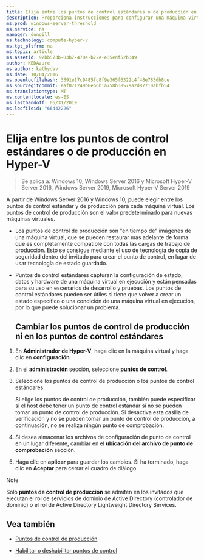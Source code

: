 ```yaml
---
title: Elija entre los puntos de control estándares o de producción en Hyper-V
description: Proporciona instrucciones para configurar una máquina virtual para usar puntos de control estándares o de producción
ms.prod: windows-server-threshold
ms.service: na
manager: dongill
ms.technology: compute-hyper-v
ms.tgt_pltfrm: na
ms.topic: article
ms.assetid: 92bb573b-03b7-470e-b72e-e35edf52b349
author: KBDAzure
ms.author: kathydav
ms.date: 10/04/2016
ms.openlocfilehash: 3591e17c9485fc8f9e365f6322c4f48e783db8ce
ms.sourcegitcommit: eaf071249b6eb6b1a758b38579a2d87710abfb54
ms.translationtype: MT
ms.contentlocale: es-ES
ms.lasthandoff: 05/31/2019
ms.locfileid: "66442226"
---
```

# <a name="choose-between-standard-or-production-checkpoints-in-hyper-v"></a>Elija entre los puntos de control estándares o de producción en Hyper-V

>Se aplica a: Windows 10, Windows Server 2016 y Microsoft Hyper-V Server 2016, Windows Server 2019, Microsoft Hyper-V Server 2019

  
A partir de Windows Server 2016 y Windows 10, puede elegir entre los puntos de control estándar y de producción para cada máquina virtual. Los puntos de control de producción son el valor predeterminado para nuevas máquinas virtuales.
  
- Los puntos de control de producción son "en tiempo de" imágenes de una máquina virtual, que se pueden restaurar más adelante de forma que es completamente compatible con todas las cargas de trabajo de producción. Esto se consigue mediante el uso de tecnología de copia de seguridad dentro del invitado para crear el punto de control, en lugar de usar tecnología de estado guardado.  
  
- Puntos de control estándares capturan la configuración de estado, datos y hardware de una máquina virtual en ejecución y están pensadas para su uso en escenarios de desarrollo y pruebas. Los puntos de control estándares pueden ser útiles si tiene que volver a crear un estado específico o una condición de una máquina virtual en ejecución, por lo que puede solucionar un problema.  
 
  ## <a name="change-checkpoints-to-production-or-standard-checkpoints"></a>Cambiar los puntos de control de producción ni en los puntos de control estándares  
  
1.  En **Administrador de Hyper-V**, haga clic en la máquina virtual y haga clic en **configuración**.  
  
2.  En el **administración** sección, seleccione **puntos de control**.  
  
3.  Seleccione los puntos de control de producción o los puntos de control estándares.  
  
    Si elige los puntos de control de producción, también puede especificar si el host debe tener un punto de control estándar si no se pueden tomar un punto de control de producción. Si desactiva esta casilla de verificación y no se pueden tomar un punto de control de producción, a continuación, no se realiza ningún punto de comprobación.  
  
4.  Si desea almacenar los archivos de configuración de punto de control en un lugar diferente, cambiar en el **ubicación del archivo de punto de comprobación** sección.  
  
5.  Haga clic en **aplicar** para guardar los cambios. Si ha terminado, haga clic en **Aceptar** para cerrar el cuadro de diálogo.  
  
> [!NOTE]
> Solo **puntos de control de producción** se admiten en los invitados que ejecutan el rol de servicios de dominio de Active Directory (controlador de dominio) o el rol de Active Directory Lightweight Directory Services.

## <a name="see-also"></a>Vea también  
  
-   [Puntos de control de producción](../What-s-new-in-Hyper-V-on-Windows.md#BKMK_check)  
  
-   [Habilitar o deshabilitar puntos de control](Enable-or-disable-checkpoints-in-Hyper-V.md)  
  


